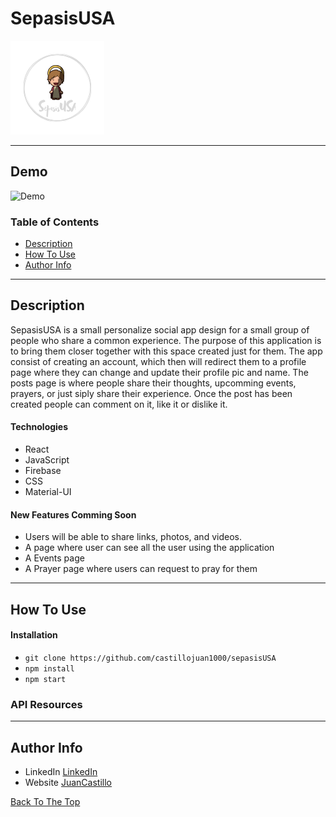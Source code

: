 # SepasisUSA

 ![Project Image](src/photos/sepasis1.png)

 

 ---

 ## Demo
 ![Demo](sepasis.gif)

 ### Table of Contents

- [Description](#description)
- [How To Use](#how-to-use)
- [Author Info](#author-info)

---

## Description

SepasisUSA is a small personalize social app design for a small group of people who share a common experience. The purpose of this application is to bring them closer together with this space created just for them. The app consist of creating an account, which then will redirect them to a profile page where they can change and update their profile pic and name. The posts page is where people share their thoughts, upcomming events, prayers, or just siply share their experience. Once the post has been created people can comment on it, like it or dislike it.

#### Technologies

- React 
- JavaScript 
- Firebase
- CSS 
- Material-UI

#### New Features Comming Soon
- Users will be able to share links, photos, and videos.
- A page where user can see all the user using the application
- A Events page 
- A Prayer page where users can request to pray for them

---

## How To Use

#### Installation 

- `git clone https://github.com/castillojuan1000/sepasisUSA`
- `npm install`
- `npm start`

### API Resources 

--- 

## Author Info
 - LinkedIn [LinkedIn](https://www.linkedin.com/in/juan-m-castillo-355403186/)
 - Website [JuanCastillo](https://juancastillo.dev/)

 [Back To The Top](#sepasisUSA)